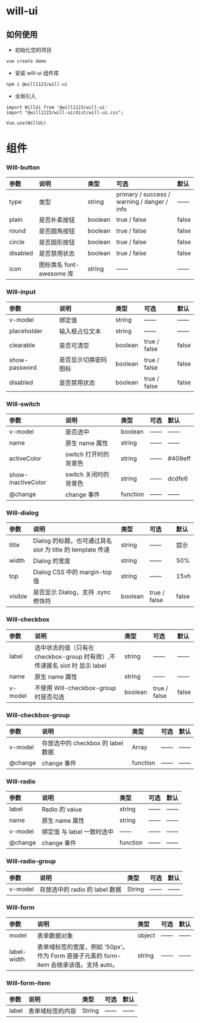 # will-ui

## 如何使用

- 初始化您的项目

```
vue create demo
```

- 安装 will-ui 组件库

```
npm i @will1123/will-ui
```

- 全局引入

```
import WillUi from '@will1123/will-ui'
import "@will1123/will-ui/dist/will-ui.css";

Vue.use(WillUi)
```

# 组件

### Will-button

| 参数     | 说明                     | 类型    | 可选                                        | 默认  |
| :------- | :----------------------- | :------ | :------------------------------------------ | :---- |
| type     | 类型                     | string  | primary / success / warning / danger / info | ——    |
| plain    | 是否朴素按钮             | boolean | true / false                                | false |
| round    | 是否圆角按钮             | boolean | true / false                                | false |
| circle   | 是否圆形按钮             | boolean | true / false                                | false |
| disabled | 是否禁用状态             | boolean | true / false                                | false |
| icon     | 图标类名 font-awesome 库 | string  | ——                                          | ——    |

### Will-input

| 参数          | 说明                 | 类型    | 可选         | 默认  |
| :------------ | :------------------- | :------ | :----------- | :---- |
| v-model       | 绑定值               | string  | ——           | ——    |
| placeholder   | 输入框占位文本       | string  | ——           | ——    |
| clearable     | 是否可清空           | boolean | true / false | false |
| show-password | 是否显示切换密码图标 | boolean | true / false | false |
| disabled      | 是否禁用状态         | boolean | true / false | false |

### Will-switch

| 参数               | 说明                  | 类型     | 可选 | 默认    |
| :----------------- | :-------------------- | :------- | :--- | :------ |
| v-model            | 是否选中              | boolean  | ——   | ——      |
| name               | 原生 name 属性        | string   | ——   | ——      |
| activeColor        | switch 打开时的背景色 | string   | ——   | #409eff |
| show-inactiveColor | switch 关闭时的背景色 | string   | ——   | dcdfe6  |
| @change            | change 事件           | function | ——   | ——      |

### Will-dialog

| 参数    | 说明                                                       | 类型    | 可选         | 默认  |
| :------ | :--------------------------------------------------------- | :------ | :----------- | :---- |
| title   | Dialog 的标题，也可通过具名 slot 为 title 的 template 传递 | string  | ——           | 提示  |
| width   | Dialog 的宽度                                              | string  | ——           | 50%   |
| top     | Dialog CSS 中的 margin-top 值                              | string  | ——           | 15vh  |
| visible | 是否显示 Dialog，支持 .sync 修饰符                         | boolean | true / false | false |

### Will-checkbox

| 参数    | 说明                                                                       | 类型    | 可选         | 默认  |
| :------ | :------------------------------------------------------------------------- | :------ | :----------- | :---- |
| label   | 选中状态的值（只有在 checkbox-group 时有效）,不传递匿名 slot 时 显示 label | string  | ——           | ——    |
| name    | 原生 name 属性                                                             | string  | ——           | ——    |
| v-model | 不使用 Will-checkbox-group 时是否勾选                                      | boolean | true / false | false |

### Will-checkbox-group

| 参数    | 说明                              | 类型     | 可选 | 默认 |
| :------ | :-------------------------------- | :------- | :--- | :--- |
| v-model | 存放选中的 checkbox 的 label 数据 | Array    | ——   | ——   |
| @change | change 事件                       | function | ——   | ——   |

### Will-radio

| 参数    | 说明                       | 类型     | 可选 | 默认 |
| :------ | :------------------------- | :------- | :--- | :--- |
| label   | Radio 的 value             | string   | ——   | ——   |
| name    | 原生 name 属性             | string   | ——   | ——   |
| v-model | 绑定值 与 label 一致时选中 | ——       | ——   | ——   |
| @change | change 事件                | function | ——   | ——   |

### Will-radio-group

| 参数    | 说明                           | 类型   | 可选 | 默认 |
| :------ | :----------------------------- | :----- | :--- | :--- |
| v-model | 存放选中的 radio 的 label 数据 | String | ——   | ——   |

### Will-form

| 参数        | 说明                                                                                    | 类型   | 可选 | 默认 |
| :---------- | :-------------------------------------------------------------------------------------- | :----- | :--- | :--- |
| model       | 表单数据对象                                                                            | object | ——   | ——   |
| label-width | 表单域标签的宽度，例如 '50px'。作为 Form 直接子元素的 form-item 会继承该值。支持 auto。 | string | ——   | ——   |

### Will-form-item

| 参数  | 说明             | 类型   | 可选 | 默认 |
| :---- | :--------------- | :----- | :--- | :--- |
| label | 表单域标签的内容 | String | ——   | ——   |
